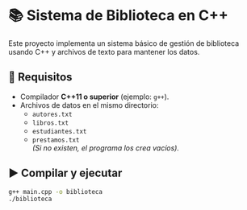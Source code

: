 # 📚 Sistema de Biblioteca en C++

Este proyecto implementa un sistema básico de gestión de biblioteca usando C++ y archivos de texto para mantener los datos.

## 🚀 Requisitos
- Compilador **C++11 o superior** (ejemplo: `g++`).
- Archivos de datos en el mismo directorio:
  - `autores.txt`
  - `libros.txt`
  - `estudiantes.txt`
  - `prestamos.txt`  
  *(Si no existen, el programa los crea vacíos).*

## ▶️ Compilar y ejecutar
```bash
g++ main.cpp -o biblioteca
./biblioteca
